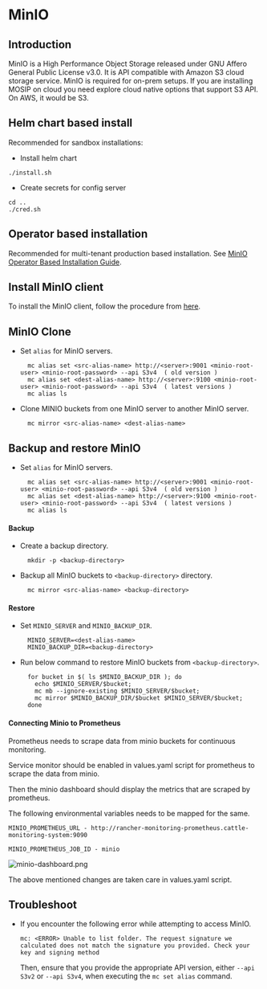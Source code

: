 # MinIO

## Introduction
MinIO is a High Performance Object Storage released under GNU Affero General Public License v3.0. It is API compatible with Amazon S3 cloud storage service.  MinIO is required for on-prem setups. If you are installing MOSIP on cloud you need explore cloud native options that support S3 API.  On AWS, it would be S3.  

## Helm chart based install
Recommended for sandbox installations:
* Install helm chart
```
./install.sh
``` 
* Create secrets for config server
```
cd ..
./cred.sh
```
## Operator based installation 
Recommended for multi-tenant production based installation.
See [MinIO Operator Based Installation Guide](operator/README.md).

## Install MinIO client
To install the MinIO client, follow the procedure from [here](https://docs.min.io/docs/minio-client-complete-guide.html).

## MinIO Clone
* Set `alias` for MinIO servers.
  ```
    mc alias set <src-alias-name> http://<server>:9001 <minio-root-user> <minio-root-password> --api S3v4  ( old version )
    mc alias set <dest-alias-name> http://<server>:9100 <minio-root-user> <minio-root-password> --api S3v4  ( latest versions )
    mc alias ls
  ```
* Clone MINIO buckets from one MinIO server to another MinIO server.
  ```
    mc mirror <src-alias-name> <dest-alias-name>
  ```

## Backup and restore MinIO
* Set `alias` for MinIO servers.
  ```
    mc alias set <src-alias-name> http://<server>:9001 <minio-root-user> <minio-root-password> --api S3v4  ( old version )
    mc alias set <dest-alias-name> http://<server>:9100 <minio-root-user> <minio-root-password> --api S3v4  ( latest versions )
    mc alias ls
  ```

#### Backup
* Create a backup directory.
  ```
    mkdir -p <backup-directory>
  ```
* Backup all MinIO buckets to `<backup-directory>` directory.
  ```
    mc mirror <src-alias-name> <backup-directory>
  ```

#### Restore

* Set `MINIO_SERVER` and `MINIO_BACKUP_DIR`.
  ```
    MINIO_SERVER=<dest-alias-name>
    MINIO_BACKUP_DIR=<backup-directory>
  ```
* Run below command to restore MinIO buckets from `<backup-directory>`.
  ```
    for bucket in $( ls $MINIO_BACKUP_DIR ); do
      echo $MINIO_SERVER/$bucket;
      mc mb --ignore-existing $MINIO_SERVER/$bucket;
      mc mirror $MINIO_BACKUP_DIR/$bucket $MINIO_SERVER/$bucket;
    done
  ```

#### Connecting Minio to Prometheus
Prometheus needs to scrape data from minio buckets for continuous monitoring. 

Service monitor should be enabled in values.yaml script for prometheus to scrape the data from minio.

Then the minio dashboard should display the metrics that are scraped by prometheus. 

The following environmental variables needs to be mapped for the same.

```MINIO_PROMETHEUS_URL - http://rancher-monitoring-prometheus.cattle-monitoring-system:9090```

```MINIO_PROMETHEUS_JOB_ID - minio```

![minio-dashboard.png](images/minio-dashboard.png)

The above mentioned changes are taken care in values.yaml script.


## Troubleshoot
* If you encounter the following error while attempting to access MinIO.
  ```
  mc: <ERROR> Unable to list folder. The request signature we calculated does not match the signature you provided. Check your key and signing method
  ```
  Then, ensure that you provide the appropriate API version, either `--api S3v2` or `--api S3v4`, when executing the `mc set alias` command.
